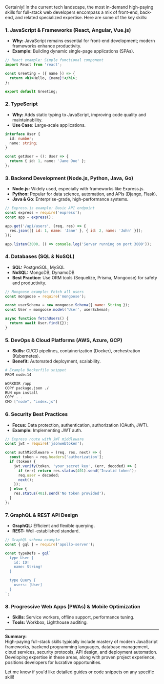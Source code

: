 Certainly! In the current tech landscape, the most in-demand high-paying skills for full-stack web developers encompass a mix of front-end, back-end, and related specialized expertise. Here are some of the key skills:

### 1. **JavaScript & Frameworks (React, Angular, Vue.js)**
- **Why:** JavaScript remains essential for front-end development; modern frameworks enhance productivity.
- **Example:** Building dynamic single-page applications (SPAs).

```jsx
// React example: Simple functional component
import React from 'react';

const Greeting = ({ name }) => {
  return <h1>Hello, {name}!</h1>;
};

export default Greeting;
```

### 2. **TypeScript**
- **Why:** Adds static typing to JavaScript, improving code quality and maintainability.
- **Use Case:** Large-scale applications.

```typescript
interface User {
  id: number;
  name: string;
}

const getUser = (): User => {
  return { id: 1, name: 'Jane Doe' };
};
```

### 3. **Backend Development (Node.js, Python, Java, Go)**
- **Node.js:** Widely used, especially with frameworks like Express.js.
- **Python:** Popular for data science, automation, and APIs (Django, Flask).
- **Java & Go:** Enterprise-grade, high-performance systems.

```js
// Express.js example: Basic API endpoint
const express = require('express');
const app = express();

app.get('/api/users', (req, res) => {
  res.json([{ id: 1, name: 'Jane' }, { id: 2, name: 'John' }]);
});

app.listen(3000, () => console.log('Server running on port 3000'));
```

### 4. **Databases (SQL & NoSQL)**
- **SQL:** PostgreSQL, MySQL
- **NoSQL:** MongoDB, DynamoDB
- **Best Practice:** Use ORM tools (Sequelize, Prisma, Mongoose) for safety and productivity.

```js
// Mongoose example: Fetch all users
const mongoose = require('mongoose');

const userSchema = new mongoose.Schema({ name: String });
const User = mongoose.model('User', userSchema);

async function fetchUsers() {
  return await User.find({});
}
```

### 5. **DevOps & Cloud Platforms (AWS, Azure, GCP)**
- **Skills:** CI/CD pipelines, containerization (Docker), orchestration (Kubernetes).
- **Benefit:** Automated deployment, scalability.

```bash
# Example Dockerfile snippet
FROM node:14

WORKDIR /app
COPY package.json ./
RUN npm install
COPY . .
CMD ["node", "index.js"]
```

### 6. **Security Best Practices**
- **Focus:** Data protection, authentication, authorization (OAuth, JWT).
- **Example:** Implementing JWT auth.

```js
// Express route with JWT middleware
const jwt = require('jsonwebtoken');

const authMiddleware = (req, res, next) => {
  const token = req.headers['authorization'];
  if (token) {
    jwt.verify(token, 'your_secret_key', (err, decoded) => {
      if (err) return res.status(401).send('Invalid token');
      req.user = decoded;
      next();
    });
  } else {
    res.status(401).send('No token provided');
  }
};
```

### 7. **GraphQL & REST API Design**
- **GraphQL:** Efficient and flexible querying.
- **REST:** Well-established standard.

```js
// GraphQL schema example
const { gql } = require('apollo-server');

const typeDefs = gql`
  type User {
    id: ID!
    name: String!
  }

  type Query {
    users: [User]
  }
`;
```

### 8. **Progressive Web Apps (PWAs) & Mobile Optimization**
- **Skills:** Service workers, offline support, performance tuning.
- **Tools:** Workbox, Lighthouse auditing.

---

**Summary:**  
High-paying full-stack skills typically include mastery of modern JavaScript frameworks, backend programming languages, database management, cloud services, security protocols, API design, and deployment automation. Developing expertise in these areas, along with proven project experience, positions developers for lucrative opportunities.

Let me know if you'd like detailed guides or code snippets on any specific skill!